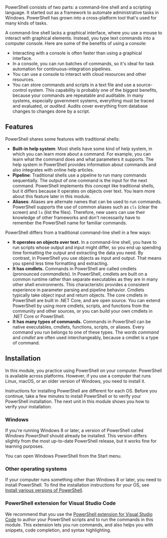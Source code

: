 PowerShell consists of two parts: a command-line shell and a scripting language. It started out as a framework to automate administrative tasks in Windows. PowerShell has grown into a cross-platform tool that's used for many kinds of tasks.

A command-line shell lacks a graphical interface, where you use a mouse to interact with graphical elements. Instead, you type text commands into a computer console. Here are some of the benefits of using a console:

- Interacting with a console is often faster than using a graphical interface.
- In a console, you can run batches of commands, so it's ideal for task automation for continuous-integration pipelines.
- You can use a console to interact with cloud resources and other resources.
- You can store commands and scripts in a text file and use a source-control system. This capability is probably one of the biggest benefits, because your commands are repeatable and auditable. In many systems, especially government systems, everything must be traced and evaluated, or *audited*. Audits cover everything from database changes to changes done by a script.

## Features

PowerShell shares some features with traditional shells:

- **Built-in help system**: Most shells have some kind of help system, in which you can learn more about a command. For example, you can learn what the command does and what parameters it supports. The help system in PowerShell provides information about commands and also integrates with online help articles.
- **Pipeline**: Traditional shells use a pipeline to run many commands sequentially. The output of one command is the input for the next command. PowerShell implements this concept like traditional shells, but it differs because it operates on objects over text. You learn more about this feature later in this module.
- **Aliases**: Aliases are alternate names that can be used to run commands. PowerShell supports the use of common aliases such as `cls` (clear the screen) and `ls` (list the files). Therefore, new users can use their knowledge of other frameworks and don't necessarily have to remember the PowerShell name for familiar commands.

PowerShell differs from a traditional command-line shell in a few ways:

- **It operates on objects over text.** In a command-line shell, you have to run scripts whose output and input might differ, so you end up spending time formatting the output and extracting the data you need. By contrast, in PowerShell you use objects as input and output. That means you spend less time formatting and extracting.
- **It has cmdlets.** Commands in PowerShell are called cmdlets (pronounced *commandlets*). In PowerShell, cmdlets are built on a common runtime rather than separate executables as they are in many other shell environments. This characteristic provides a consistent experience in parameter parsing and pipeline behavior. Cmdlets typically take object input and return objects. The core cmdlets in PowerShell are built in .NET Core, and are open source. You can extend PowerShell by using more cmdlets, scripts, and functions from the community and other sources, or you can build your own cmdlets in .NET Core or PowerShell.
- **It has many types of commands.** Commands in PowerShell can be native executables, cmdlets, functions, scripts, or aliases. Every command you run belongs to one of these types. The words *command* and *cmdlet* are often used interchangeably, because a cmdlet is a type of command.

## Installation

In this module, you practice using PowerShell on your computer. PowerShell is available across platforms. However, if you use a computer that runs Linux, macOS, or an older version of Windows, you need to install it.

Instructions for installing PowerShell are different for each OS. Before you continue, take a few minutes to install PowerShell or to verify your PowerShell installation. The next unit in this module shows you how to verify your installation.

### Windows

If you're running Windows 8 or later, a version of PowerShell called *Windows PowerShell* should already be installed. This version differs slightly from the most up-to-date PowerShell release, but it works fine for learning purposes.

You can open Windows PowerShell from the Start menu.

### Other operating systems

If your computer runs something other than Windows 8 or later, you need to install PowerShell. To find the installation instructions for your OS, see [Install various versions of PowerShell](/powershell/scripting/install/installing-powershell?azure-portal=true).

### PowerShell extension for Visual Studio Code

We recommend that you use the [PowerShell extension for Visual Studio Code](https://marketplace.visualstudio.com/items?itemName=ms-vscode.PowerShell&azure-portal=true) to author your PowerShell scripts and to run the commands in this module. This extension lets you run commands, and also helps you with snippets, code completion, and syntax highlighting.